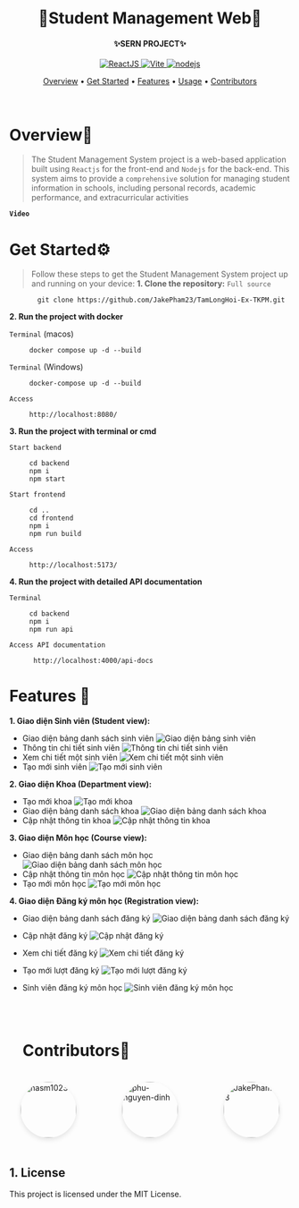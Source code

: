 <div align="center">
   <h1 align="center">
      🏫Student Management Web🏫
   <h4 align="center">
      <h4>✨SERN PROJECT✨</h4>
               <p>
                    <a href="https://react.dev/">
                        <img src="https://img.shields.io/badge/Reactjs-%3E%3D19.0.0-blue" alt="ReactJS">
                    </a>
                    <a href="https://vitejs.dev/">
                        <img src="https://img.shields.io/badge/Vite-%3E%3D6.2.0-orange" alt="Vite">
                    </a>
                    <a href="https://nodejs.org/en">
                        <img src="https://img.shields.io/badge/NodeJS-%3E%3D23.7.0-green" alt="nodejs">
                    </a>
                </p>
         <p>
            <a href="#Overview">Overview</a>
            •
            <a href="#GetStarted">Get Started</a>
            •
            <a href="#Features">Features</a>
            •
            <a href="#Usage">Usage</a>
            •
            <a href="#Contributors">Contributors</a>
         </p>
      </h4>
   </h3>
   <br>
</div>

<div align="left">
   <h1 align="left" id="Overview">Overview👋</h1>
   
   >The Student Management System project is a web-based application built using `Reactjs` for the front-end and `Nodejs` for the back-end. This system aims to provide a `comprehensive` solution for managing student information in schools, including personal records, academic performance, and extracurricular activities
   
   **`Video`**
   
   <h1 id="GetStarted">Get Started⚙️</h1>
   
   >Follow these steps to get the Student Management System project up and running on your device:
   **1. Clone the repository:**
      `Full source`
      
           git clone https://github.com/JakePham23/TamLongHoi-Ex-TKPM.git
      
   **2. Run the project with docker**
      
   `Terminal` (macos)
         
         docker compose up -d --build
       
      
   `Terminal` (Windows)

         docker-compose up -d --build

   `Access`

         http://localhost:8080/

   **3. Run the project with terminal or cmd**
      
   `Start backend`

         cd backend
         npm i
         npm start

   `Start frontend`
      
         cd ..
         cd frontend
         npm i
         npm run build

   `Access`

         http://localhost:5173/
   **4. Run the project with detailed API documentation**

   `Terminal`

         cd backend
         npm i
         npm run api

   `Access API documentation`

          http://localhost:4000/api-docs

# Features 🤖

   **1. Giao diện Sinh viên (Student view):**

- Giao diện bảng danh sách sinh viên
  ![Giao diện bảng sinh viên](./images/student/student_table.png)
- Thông tin chi tiết sinh viên
  ![Thông tin chi tiết sinh viên](./images/student/student_information.png)
- Xem chi tiết một sinh viên
  ![Xem chi tiết một sinh viên](./images/student/student_view_detail.png)
- Tạo mới sinh viên
  ![Tạo mới sinh viên](./images/student/student_create.png)

**2. Giao diện Khoa (Department view):**

- Tạo mới khoa
  ![Tạo mới khoa](./images/department/department_create.png)
- Giao diện bảng danh sách khoa
  ![Giao diện bảng danh sách khoa](./images/department/department_table.png)
- Cập nhật thông tin khoa
  ![Cập nhật thông tin khoa](./images/department/department_update.png)

**3. Giao diện Môn học (Course view):**

- Giao diện bảng danh sách môn học
  ![Giao diện bảng danh sách môn học](./images/course/course_table.png)
- Cập nhật thông tin môn học
  ![Cập nhật thông tin môn học](./images/course/course_update.png)
- Tạo mới môn học
  ![Tạo mới môn học](./images/course/course_create.png)

**4. Giao diện Đăng ký môn học (Registration view):**

- Giao diện bảng danh sách đăng ký
  ![Giao diện bảng danh sách đăng ký](./images/registration/registration_table.png)
- Cập nhật đăng ký
  ![Cập nhật đăng ký](./images/registration/registration_update.png)
- Xem chi tiết đăng ký
  ![Xem chi tiết đăng ký](./images/registration/registration_view_detail.png)
- Tạo mới lượt đăng ký
  ![Tạo mới lượt đăng ký](./images/registration/registration_create.png)
- Sinh viên đăng ký môn học
  ![Sinh viên đăng ký môn học](./images/registration/registration_register.png)

   <p align="center">
   <br></br>

   <h1 id="Contributors">Contributors🤝</h1>
<div style="display: flex; flex-direction: row; justify-content: space-between; gap: 20px; padding: 20px;">
  <a href="https://github.com/nasm1023" target="_blank" title="nasm1023">
    <img 
      src="https://avatars.githubusercontent.com/u/127742124?v=4" 
      alt="nasm1023"
      style="width: 100px; height: 100px; border-radius: 50%; object-fit: cover; box-shadow: 0 4px 8px rgba(0,0,0,0.1);" 
    />
  </a>

  <a href="https://github.com/phu-nguyen-dinh" target="_blank" title="phu-nguyen-dinh">
    <img 
      src="https://avatars.githubusercontent.com/u/174979815?v=4" 
      alt="phu-nguyen-dinh"
      style="width: 100px; height: 100px; border-radius: 50%; object-fit: cover; box-shadow: 0 4px 8px rgba(0,0,0,0.1);" 
    />
  </a>

  <a href="https://github.com/JakePham23" target="_blank" title="JakePham23">
    <img 
      src="https://avatars.githubusercontent.com/u/139458255?s=400&u=9d70803854e2cf01c3441cd30eeb92d0c6545578&v=4" 
      alt="JakePham23"
      style="width: 100px; height: 100px; border-radius: 50%; object-fit: cover; box-shadow: 0 4px 8px rgba(0,0,0,0.1);" 
    />
  </a>
</div>


   
   ## 1. License
   This project is licensed under the MIT License.
</div>